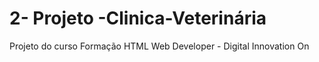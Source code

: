 # 2- Projeto -Clinica-Veterinária
Projeto do curso Formação HTML Web Developer - Digital Innovation On
